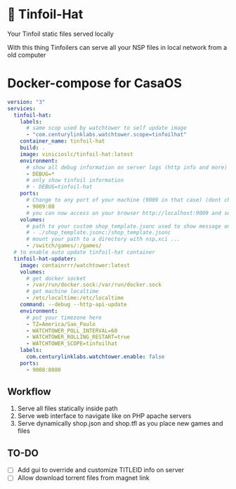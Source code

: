 # 📂 Tinfoil-Hat

Your Tinfoil static files served locally

With this thing Tinfoilers can serve all your NSP files in local network from a old computer

# Docker-compose for CasaOS

```yml
version: "3"
services:
  tinfoil-hat:
    labels:
      # same scop used by watchtower to self update image
      - "com.centurylinklabs.watchtower.scope=tinfoilhat"
    container_name: tinfoil-hat
    build: .
    image: vinicioslc/tinfoil-hat:latest
    environment:
      # show all debug information on server logs (http info and more)
      - DEBUG=*
      # only show tinfoil information
      # - DEBUG=tinfoil-hat
    ports:
      # Change to any port of your machine (9009 in that case) (dont change the :80 !!!)
      - 9009:80
      # you can now access on your browser http://localhost:9009 and see your games
    volumes:
      # path to your custom shop_template.jsonc used to show message on success or add authentication
      # - ./shop_template.jsonc:/shop_template.jsonc
      # mount your path to a directory with nsp,xci ...
      - /switch/games/:/games/
  # to enable auto update tinfoil-hat container
  tinfoil-hat-updater:
    image: containrrr/watchtower:latest
    volumes:
      # get docker socket
      - /var/run/docker.sock:/var/run/docker.sock
      # get machine localtime
      - /etc/localtime:/etc/localtime
    command: --debug --http-api-update
    environment:
      # put your timezone here
      - TZ=America/Sao_Paulo
      - WATCHTOWER_POLL_INTERVAL=60
      - WATCHTOWER_ROLLING_RESTART=true
      - WATCHTOWER_SCOPE=tinfoilhat
    labels:
      com.centurylinklabs.watchtower.enable: false
    ports:
      - 9008:8080
```

## Workflow

1. Serve all files statically inside path
2. Serve web interface to navigate like on PHP apache servers
3. Serve dynamically shop.json and shop.tfl as you place new games and files

## TO-DO

- [ ] Add gui to override and customize TITLEID info on server
- [ ] Allow download torrent files from magnet link
